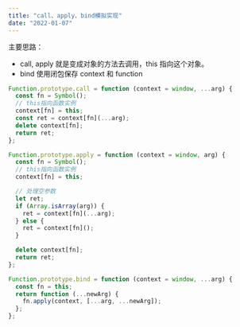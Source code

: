 ```yaml
---
title: "call、apply、bind模拟实现"
date: "2022-01-07"
---
```


主要思路：

- call, apply 就是变成对象的方法去调用，this 指向这个对象。
- bind 使用闭包保存 context 和 function

```javascript
Function.prototype.call = function (context = window, ...arg) {
  const fn = Symbol();
  // this指向函数实例
  context[fn] = this;
  const ret = context[fn](...arg);
  delete context[fn];
  return ret;
};
```

```javascript
Function.prototype.apply = function (context = window, arg) {
  const fn = Symbol();
  // this指向函数实例
  context[fn] = this;

  // 处理空参数
  let ret;
  if (Array.isArray(arg)) {
    ret = context[fn](...arg);
  } else {
    ret = context[fn]();
  }

  delete context[fn];
  return ret;
};
```

```javascript
Function.prototype.bind = function (context = window, ...arg) {
  const fn = this;
  return function (...newArg) {
    fn.apply(context, [...arg, ...newArg]);
  };
};
```
